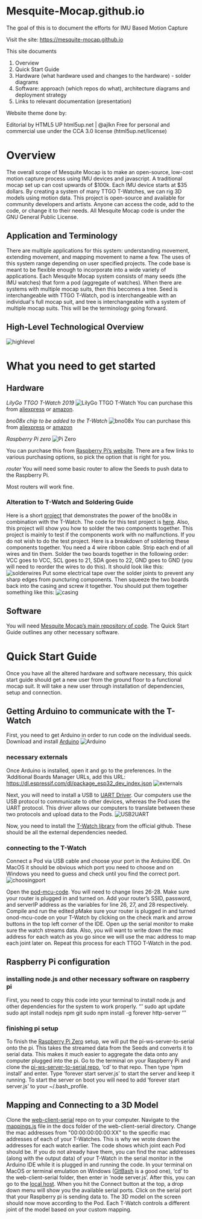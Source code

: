 # Mesquite-Mocap.github.io

The goal of this is to document the efforts for IMU Based Motion Capture

Visit the site: https://mesquite-mocap.github.io

This site documents 

1. Overview 
2. Quick Start Guide 
4. Hardware (what hardware used and changes to the hardware) - solder diagrams 
5. Software:   approach (which repos do what), architecture diagrams and deployment strategy 
6. Links to relevant documentation (presentation)  


Website theme done by:

Editorial by HTML5 UP
html5up.net | @ajlkn
Free for personal and commercial use under the CCA 3.0 license (html5up.net/license)

# Overview
The overall scope of Mesquite Mocap is to make an open-source, low-cost motion capture process using IMU devices and javascript. A traditional mocap set up can cost upwards of $100k. Each IMU device starts at $35 dollars. By creating a system of many TTGO T-Watches, we can rig 3D models using motion data. This project is open-source and available for community developers and artists. Anyone can access the code, add to the code, or change it to their needs. All Mesquite Mocap code is under the GNU General Public License.
## Application and Terminology
There are multiple applications for this system: understanding movement, extending movement, and mapping movement to name a few. The uses of this system range depending on user specified projects. The code base is meant to be flexible enough to incorporate into a wide variety of applications.
Each Mesquite Mocap system consists of many seeds (the IMU watches) that form a pod (aggregate of watches). When there are systems with multiple mocap suits, then this becomes a tree. Seed is interchangeable with TTGO T-Watch, pod is interchangeable with an individual's full mocap suit, and tree is interchangeable with a system of multiple mocap suits. This will be the terminology going forward.


## High-Level Technological Overview 

![highlevel](https://mesquite-mocap.github.io/images/image1.png)


# What you need to get started
## Hardware
*LilyGo TTGO T-Watch 2019*
![LilyGo TTGO T-Watch](https://m.media-amazon.com/images/I/51OiZN0ZQoS._AC_SL1000_.jpg)
You can purchase this from [aliexpress](https://www.aliexpress.com/item/1005001581849024.html) or [amazon](https://www.amazon.com/LILYGO-GPS-Lora-Programmable-Environmental/dp/B07ZWXV5FQ).

*bno08x chip to be added to the T-Watch*
![bno08x](https://images-na.ssl-images-amazon.com/images/I/71GmWElPVaL._AC_UL232_SR232,232_.jpg) 
You can purchase this from [aliexpress](https://www.aliexpress.com/item/4000263329804.html) or [amazon](https://www.amazon.com/Taidacent-Nine-axis-High-Precision-Accelerometer-Magnetometer/dp/B0836WJLVH/) 

*Raspberry Pi zero*
![Pi Zero](https://images.prismic.io/rpf-products/bc1a8138-03b5-4f17-8786-294e8de27fa1_Pi%20ZERO%20TOP%20DOWN%20REFRESH_.jpg?ixlib=gatsbyFP&auto=compress%2Cformat&fit=max&q=50&w=600&h=400)

You can purchase this from [Raspberry Pi’s website](https://www.raspberrypi.com/products/raspberry-pi-zero/). There are a few links to various purchasing options, so pick the option that is right for you.

*router*
You will need some basic router to allow the Seeds to push data to the Raspberry Pi.

Most routers will work fine.

### Alteration to T-Watch and Soldering Guide
Here is a short [project](https://tejaswigowda.com/t-watch-bno085/) that demonstrates the power of the bno08x in combination with the T-Watch. The code for this test project is [here](https://github.com/tejaswigowda/t-watch-bno085). Also, this project will show you how to solder the two components together. This project is mainly to test if the components work with no malfunctions. If you do not wish to do the test project. Here is a breakdown of soldering these components together.
You need a 4 wire ribbon cable. Strip each end of all wires and tin them.
Solder the two boards together in the following order: VCC goes to VCC, SCL goes to 21, SDA goes to 22, GND goes to GND (you will need to reorder the wires to do this). It should look like this:   ![solderwires](https://tejaswigowda.com/t-watch-bno085/make1.jpg)
Put some electrical tape over the solder joints to prevent any sharp edges from puncturing components. Then squeeze the two boards back into the casing and screw it together. You should put them together something like this: ![casing](https://tejaswigowda.com/t-watch-bno085/make2.jpg)

## Software
You will need [Mesquite Mocap’s main repository of code](https://github.com/Mesquite-Mocap). The Quick Start Guide outlines any other necessary software.

# Quick Start Guide
Once you have all the altered hardware and software necessary, this quick start guide should get a new user from the ground floor to a functional mocap suit. It will take a new user through installation of dependencies, setup and connection.

## Getting Arduino to communicate with the T-Watch
First, you need to get Arduino in order to run code on the individual seeds. Download and install [Arduino](https://www.arduino.cc/en/Main/Software)
![Arduino](https://mesquite-mocap.github.io/images/image7.png)

### necessary externals
Once Arduino is installed, open it and go to the preferences. In the ‘Additional Boards Manager URLs, add this URL: https://dl.espressif.com/dl/package_esp32_dev_index.json
![externals](https://mesquite-mocap.github.io/images/image9.png)

Next, you will need to install a USB to [UART Driver](https://www.silabs.com/products/development-tools/software/usb-to-uart-bridge-vcp-drivers). Our computers use the USB protocol to communicate to other devices, whereas the Pod uses the UART protocol. This driver allows our computers to translate between these two protocols and upload data to the Pods.
![USB2UART](https://mesquite-mocap.github.io/images/image2.png)

Now, you need to install the [T-Watch library](https://github.com/Xinyuan-LilyGO/TTGO_TWatch_Library) from the official github. These should be all the external dependencies needed.

### connecting to the T-Watch
Connect a Pod via USB cable and choose your port in the Arduino IDE. On MacOS it should be obvious which port you need to choose and on Windows you need to guess and check until you find the correct port.
![choosingport](https://mesquite-mocap.github.io/images/image5.png)

Open the [pod-mcu-code](https://github.com/Mesquite-Mocap/pod-mcu-code). You will need to change lines 26-28. Make sure your router is plugged in and turned on. Add your router’s SSID, password, and serverIP address as the variables for line 26, 27, and 28 respectively. Compile and run the edited pMake sure your router is plugged in and turned onod-mcu-code on your T-Watch by clicking on the check mark and arrow buttons in the top left corner of the IDE. Open up the serial monitor to make sure the watch streams data. Also, you will want to write down the mac address for each watch as you go since we will use the mac address to map each joint later on. Repeat this process for each TTGO T-Watch in the pod.

## Raspberry Pi configuration
### installing node.js and other necessary software on raspberry pi
First, you need to copy this code into your terminal to install node.js and other dependencies for the system to work properly. 
‘’’
sudo apt update
sudo apt install nodejs npm git
sudo npm install -g forever http-server
‘’’


### finishing pi setup
To finish the [Raspberry Pi Zero](https://www.raspberrypi.com/products/raspberry-pi-zero/) setup, we will put the pi-ws-server-to-serial onto the pi. This takes the streamed data from the Seeds and  converts it to serial data. This makes it much easier to aggregate the data onto any computer plugged into the pi. Go to the terminal on your Raspberry Pi and clone the [pi-ws-server-to-serial repo](https://github.com/Mesquite-Mocap/pi-ws-server-to-serial), ‘cd’ to that repo. Then type ‘npm install’ and enter. Type ‘forever start server.js’ to start the server and keep it running. To start the server on boot you will need to add ‘forever start server.js’ to your ~/.bash_profile.

## Mapping and Connecting to a 3D Model
Clone the [web-client-serial](https://github.com/Mesquite-Mocap/web-client-serial) repo on to your computer. Navigate to the [mappings.js](https://github.com/Mesquite-Mocap/web-client-serial/blob/main/docs/mappings.js) file in the docs folder of the web-client-serial directory. Change the mac addresses from "00:00:00:00:00:XX" to the specific mac addresses of each of your T-Watches. This is why we wrote down the addresses for each watch earlier. The code shows which joint each Pod should be. If you do not already have them, you can find the mac addresses (along with the output data) of your T-Watch in the serial monitor in the Arduino IDE while it is plugged in and running the code. In your terminal on MacOS or terminal emulation on Windows ([GitBash](https://gitforwindows.org/) is a good one), ‘cd’ to the web-client-serial folder, then enter in ‘node server.js’. After this, you can go to the [local host](http://localhost:1234). When you hit the Connect button at the top, a drop down menu will show you the available serial ports. Click on the serial port that your Raspberry pi is sending data to. The 3D model on the screen should now move according to the Pod. Each T-Watch controls a different joint of the model based on your custom mapping.

